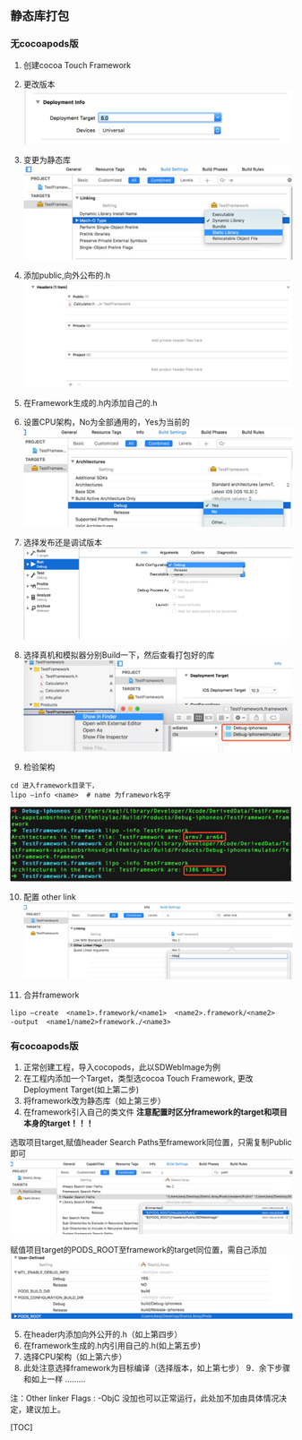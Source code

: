 ## 静态库打包
### 无cocoapods版

1. 创建cocoa Touch Framework
2. 更改版本
 ![](media/14938885811427/14939698665140.jpg)

3. 变更为静态库
 ![](media/14938885811427/14939700239236.jpg)
4. 添加public,向外公布的.h
![](media/14938885811427/14939707189118.jpg)

5. 在Framework生成的.h内添加自己的.h
6. 设置CPU架构，No为全部通用的，Yes为当前的
![](media/14938885811427/14939701335023.jpg)

7. 选择发布还是调试版本
![](media/14938885811427/14939710283615.jpg)

8. 选择真机和模拟器分别Build一下，然后查看打包好的库
![](media/14938885811427/14939713812044.jpg)

9. 检验架构

```
cd 进入framework目录下，
lipo –info <name>  # name 为framework名字
```
![](media/14938885811427/14939719364282.jpg)

10. 配置 other link
![](media/14938885811427/14939720788090.jpg)

11. 合并framework

```
lipo –create  <name1>.framework/<name1>  <name2>.framework/<name2> 
-output  <name1/name2>framework./<name3> 
```

### 有cocoapods版

1.	正常创建工程，导入cocopods，此以SDWebImage为例
2.	在工程内添加一个Target，类型选cocoa Touch Framework, 更改Deployment Target(如上第二步)
3.	将framework改为静态库（如上第三步）
4.	在framework引入自己的类文件
**注意配置时区分framework的target和项目本身的target！！！**

选取项目target,赋值header Search Paths至framework同位置，只需复制Public即可
![](media/14938885811427/14939978640495.jpg)


赋值项目target的PODS_ROOT至framework的target同位置，需自己添加
![](media/14938885811427/14939979042590.jpg)

5.	在header内添加向外公开的.h（如上第四步）
6.	在framework生成的.h内引用自己的.h(如上第五步)
7.	选择CPU架构（如上第六步）
8.	此处注意选择framework为目标编译（选择版本，如上第七步）
9．余下步骤和如上一样
………

注：Other linker Flags : -ObjC 没加也可以正常运行，此处加不加由具体情况决定，建议加上。

[TOC]



